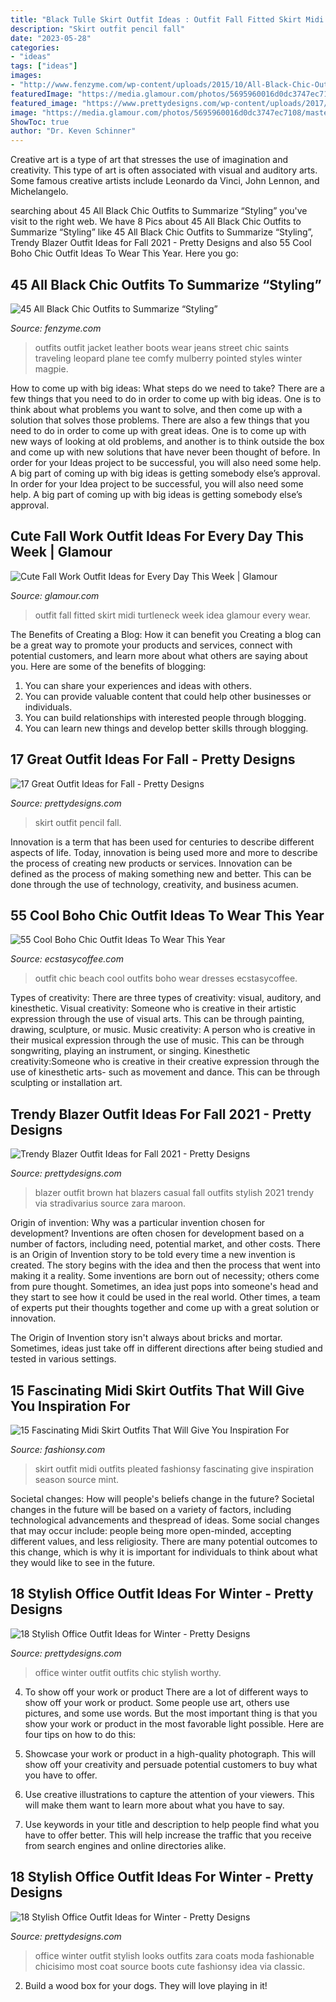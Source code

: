 ```yaml
---
title: "Black Tulle Skirt Outfit Ideas : Outfit Fall Fitted Skirt Midi Turtleneck Week Idea Glamour Every Wear"
description: "Skirt outfit pencil fall"
date: "2023-05-28"
categories:
- "ideas"
tags: ["ideas"]
images:
- "http://www.fenzyme.com/wp-content/uploads/2015/10/All-Black-Chic-Outfits-33.jpg"
featuredImage: "https://media.glamour.com/photos/5695960016d0dc3747ec7108/master/pass/fashion-2015-10-fall-work-outfit-idea-midi-fitted-turtleneck-main.jpg"
featured_image: "https://www.prettydesigns.com/wp-content/uploads/2017/12/18-stylish-office-outfit-ideas-for-winter-2018-4.jpg"
image: "https://media.glamour.com/photos/5695960016d0dc3747ec7108/master/pass/fashion-2015-10-fall-work-outfit-idea-midi-fitted-turtleneck-main.jpg"
ShowToc: true
author: "Dr. Keven Schinner"
---
```



Creative art is a type of art that stresses the use of imagination and creativity. This type of art is often associated with visual and auditory arts. Some famous creative artists include Leonardo da Vinci, John Lennon, and Michelangelo.

	

		
searching about 45 All Black Chic Outfits to Summarize “Styling” you've visit to the right web. We have 8 Pics about 45 All Black Chic Outfits to Summarize “Styling” like 45 All Black Chic Outfits to Summarize “Styling”, Trendy Blazer Outfit Ideas for Fall 2021 - Pretty Designs and also 55 Cool Boho Chic Outfit Ideas To Wear This Year. Here you go:
		
    
## 45 All Black Chic Outfits To Summarize “Styling”

<img loading=lazy src="http://www.fenzyme.com/wp-content/uploads/2015/10/All-Black-Chic-Outfits-33.jpg" onerror="this.onerror=null;this.src='https://tse2.mm.bing.net/th?id=OIP.Lj22Kyxe7uB7Cq5cWwzLTAHaLH&amp;pid=15.1';" alt="45 All Black Chic Outfits to Summarize “Styling”">

_Source: fenzyme.com_

>outfits outfit jacket leather boots wear jeans street chic saints traveling leopard plane tee comfy mulberry pointed styles winter magpie. 

	

How to come up with big ideas: What steps do we need to take?
There are a few things that you need to do in order to come up with big ideas. One is to think about what problems you want to solve, and then come up with a solution that solves those problems. There are also a few things that you need to do in order to come up with great ideas. One is to come up with new ways of looking at old problems, and another is to think outside the box and come up with new solutions that have never been thought of before. In order for your Ideas project to be successful, you will also need some help. A big part of coming up with big ideas is getting somebody else’s approval. In order for your Idea project to be successful, you will also need some help. A big part of coming up with big ideas is getting somebody else’s approval.

    
## Cute Fall Work Outfit Ideas For Every Day This Week | Glamour

<img loading=lazy src="https://media.glamour.com/photos/5695960016d0dc3747ec7108/master/pass/fashion-2015-10-fall-work-outfit-idea-midi-fitted-turtleneck-main.jpg" onerror="this.onerror=null;this.src='https://tse1.mm.bing.net/th?id=OIP.p1qGHFTA8MaIjrk2qkkaAAHaLH&amp;pid=15.1';" alt="Cute Fall Work Outfit Ideas for Every Day This Week | Glamour">

_Source: glamour.com_

>outfit fall fitted skirt midi turtleneck week idea glamour every wear. 

	

The Benefits of Creating a Blog: How it can benefit you
Creating a blog can be a great way to promote your products and services, connect with potential customers, and learn more about what others are saying about you. Here are some of the benefits of blogging:
1. You can share your experiences and ideas with others.
2. You can provide valuable content that could help other businesses or individuals.
3. You can build relationships with interested people through blogging.
4. You can learn new things and develop better skills through blogging.

    
## 17 Great Outfit Ideas For Fall - Pretty Designs

<img loading=lazy src="https://www.prettydesigns.com/wp-content/uploads/2015/09/Pencil-Skirt.jpg" onerror="this.onerror=null;this.src='https://tse1.mm.bing.net/th?id=OIP.paeq-mxH-YZzy1-7Gul5NgHaMy&amp;pid=15.1';" alt="17 Great Outfit Ideas for Fall - Pretty Designs">

_Source: prettydesigns.com_

>skirt outfit pencil fall. 

	

Innovation is a term that has been used for centuries to describe different aspects of life. Today, innovation is being used more and more to describe the process of creating new products or services. Innovation can be defined as the process of making something new and better. This can be done through the use of technology, creativity, and business acumen.

    
## 55 Cool Boho Chic Outfit Ideas To Wear This Year

<img loading=lazy src="https://www.ecstasycoffee.com/wp-content/uploads/2016/11/Beach-Outfit29.jpg" onerror="this.onerror=null;this.src='https://tse1.mm.bing.net/th?id=OIP.JrzOLZJv_8qBmdPrhjM7-wHaLH&amp;pid=15.1';" alt="55 Cool Boho Chic Outfit Ideas To Wear This Year">

_Source: ecstasycoffee.com_

>outfit chic beach cool outfits boho wear dresses ecstasycoffee. 

	

Types of creativity: There are three types of creativity: visual, auditory, and kinesthetic.
Visual creativity: Someone who is creative in their artistic expression through the use of visual arts. This can be through painting, drawing, sculpture, or music. Music creativity: A person who is creative in their musical expression through the use of music. This can be through songwriting, playing an instrument, or singing. Kinesthetic creativity:Someone who is creative in their creative expression through the use of kinesthetic arts- such as movement and dance. This can be through sculpting or installation art.

    
## Trendy Blazer Outfit Ideas For Fall 2021 - Pretty Designs

<img loading=lazy src="https://www.prettydesigns.com/wp-content/uploads/2014/09/Brown-Blazer-Outfit-with-a-Hat.jpg" onerror="this.onerror=null;this.src='https://tse4.mm.bing.net/th?id=OIP.T_VfDUU3jTF5sGvki8kAuAHaK3&amp;pid=15.1';" alt="Trendy Blazer Outfit Ideas for Fall 2021 - Pretty Designs">

_Source: prettydesigns.com_

>blazer outfit brown hat blazers casual fall outfits stylish 2021 trendy via stradivarius source zara maroon. 

	

Origin of invention: Why was a particular invention chosen for development?
Inventions are often chosen for development based on a number of factors, including need, potential market, and other costs. There is an Origin of Invention story to be told every time a new invention is created. The story begins with the idea and then the process that went into making it a reality. 
Some inventions are born out of necessity; others come from pure thought. Sometimes, an idea just pops into someone's head and they start to see how it could be used in the real world. Other times, a team of experts put their thoughts together and come up with a great solution or innovation. 

The Origin of Invention story isn't always about bricks and mortar. Sometimes, ideas just take off in different directions after being studied and tested in various settings.

    
## 15 Fascinating Midi Skirt Outfits That Will Give You Inspiration For

<img loading=lazy src="http://fashionsy.com/wp-content/uploads/2017/05/mint-pleated-midi-skirt-outfit.jpg" onerror="this.onerror=null;this.src='https://tse1.mm.bing.net/th?id=OIP.VmMri89dSYLyCpdW1-4uxwHaLU&amp;pid=15.1';" alt="15 Fascinating Midi Skirt Outfits That Will Give You Inspiration For">

_Source: fashionsy.com_

>skirt outfit midi outfits pleated fashionsy fascinating give inspiration season source mint. 

	

Societal changes: How will people's beliefs change in the future?
Societal changes in the future will be based on a variety of factors, including technological advancements and thespread of ideas. Some social changes that may occur include: people being more open-minded, accepting different values, and less religiosity. There are many potential outcomes to this change, which is why it is important for individuals to think about what they would like to see in the future.

    
## 18 Stylish Office Outfit Ideas For Winter - Pretty Designs

<img loading=lazy src="http://www.prettydesigns.com/wp-content/uploads/2017/12/18-stylish-office-outfit-ideas-for-winter-2018-3.jpg" onerror="this.onerror=null;this.src='https://tse3.mm.bing.net/th?id=OIP.Lj8F81_6lOQ998AIc3qUBgHaLL&amp;pid=15.1';" alt="18 Stylish Office Outfit Ideas for Winter - Pretty Designs">

_Source: prettydesigns.com_

>office winter outfit outfits chic stylish worthy. 

	

4. To show off your work or product
There are a lot of different ways to show off your work or product. Some people use art, others use pictures, and some use words. But the most important thing is that you show your work or product in the most favorable light possible. Here are four tips on how to do this:
1. Showcase your work or product in a high-quality photograph. This will show off your creativity and persuade potential customers to buy what you have to offer.

2. Use creative illustrations to capture the attention of your viewers. This will make them want to learn more about what you have to say.

3. Use keywords in your title and description to help people find what you have to offer better. This will help increase the traffic that you receive from search engines and online directories alike.


    
## 18 Stylish Office Outfit Ideas For Winter - Pretty Designs

<img loading=lazy src="https://www.prettydesigns.com/wp-content/uploads/2017/12/18-stylish-office-outfit-ideas-for-winter-2018-4.jpg" onerror="this.onerror=null;this.src='https://tse2.mm.bing.net/th?id=OIP.NN4fnL1K6dpDo2nLV3qkKwHaK2&amp;pid=15.1';" alt="18 Stylish Office Outfit Ideas for Winter - Pretty Designs">

_Source: prettydesigns.com_

>office winter outfit stylish looks outfits zara coats moda fashionable chicisimo most coat source boots cute fashionsy idea via classic. 

	

2. Build a wood box for your dogs. They will love playing in it!

